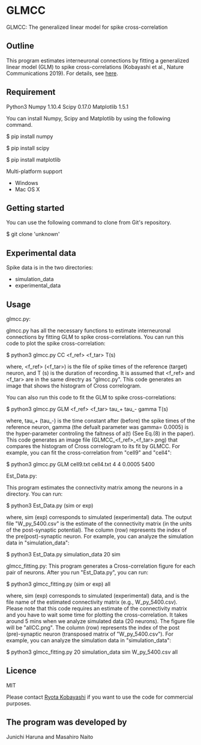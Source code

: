 # GLMCC
GLMCC: The generalized linear model for spike cross-correlation 

## Outline
This program estimates interneuronal connections by fitting a generalized linear model (GLM) to spike cross-correlations (Kobayashi et al., Nature Communications 2019). 
For details, see [here](https://www.nature.com/articles/s41467-019-12225-2).

## Requirement
Python3
Numpy 1.10.4
Scipy 0.17.0
Matplotlib 1.5.1

You can install Numpy, Scipy and Matplotlib by using the following command.

$ pip install numpy

$ pip install scipy

$ pip install matplotlib

Multi-platform support

   * Windows
   * Mac OS X

## Getting started
You can use the following command to clone from Git's repository.

$ git clone 'unknown'


## Experimental data
Spike data is in the two directories: 

* simulation_data
* experimental_data


## Usage

glmcc.py:

glmcc.py has all the necessary functions to estimate interneuronal connections by fitting GLM to spike cross-correlations. 
You can run this code to plot the spike cross-correlation: 

$ python3 glmcc.py CC <f_ref> <f_tar> T(s)

where, <f_ref> (<f_tar>) is the file of spike times of the reference (target) neuron, and T (s) is the duration of recording. It is assumed that <f_ref> and <f_tar> are in the same directry as "glmcc.py". This code generates an image that shows the histogram of Cross correlogram. 

You can also run this code to fit the GLM to spike cross-correlations: 

$ python3 glmcc.py GLM <f_ref> <f_tar> tau_+ tau_- gamma T(s)

where, tau_+ (tau_-) is the time constant after (before) the spike times of the reference neuron,  gamma (the defualt parameter was gamma= 0.0005) is the hyper-parameter controling the faltness of a(t) (See Eq.(8) in the paper). This code generates an image file (GLMCC_<f_ref>_<f_tar>.png) that compares the histogram of Cross correlogram to its fit by GLMCC. For example, you can fit the cross-correlation from "cell9" and "cell4": 

$ python3 glmcc.py GLM  cell9.txt  cell4.txt  4  4  0.0005  5400


Est_Data.py:

This program estimates the connectivity matrix among the neurons in a directory. 
You can run: 

$ python3 Est_Data.py <Directory of the data> <the number of neurons> (sim or exp)

where, sim (exp) corresponds to simulated (experimental) data. The output file "W_py_5400.csv" is the estimate of the connectivity matrix (in the units of the post-synaptic potential). The column (row) represents the index of the pre(post)-synaptic neuron. 
For example, you can analyze the simulation data in "simulation_data":  

$ python3 Est_Data.py simulation_data 20 sim

glmcc_fitting.py: 
This program generates a Cross-correlation figure for each pair of neurons. 
After you run "Est_Data.py", you can run: 

$ python3 glmcc_fitting.py <the number of neurons> <Directory of the data> (sim or exp)  <Wfile>  all

where, sim (exp) corresponds to simulated (experimental) data, and <Wfile> is the file name of the estimated connectivity matrix (e.g., W_py_5400.csv). Please note that this code requires an estimate of the connectivity matrix and you have to wait some time for plotting the cross-correlation. It takes around 5 mins when we analyze simulated data (20 neurons). The figure file will be "allCC.png". The column (row) represents the index of the post (pre)-synaptic neuron (transposed matrix of "W_py_5400.csv"). 
For example, you can analyze the simulation data in "simulation_data": 

$ python3 glmcc_fitting.py 20 simulation_data sim  W_py_5400.csv  all


## Licence
MIT

Please contact [Ryota Kobayashi](http://research.nii.ac.jp/~r-koba/en/contact.html) if you want to use the code for commercial purposes.

## The program was developed by
Junichi Haruna and Masahiro Naito

